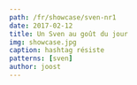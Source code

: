 ```yaml
---
path: /fr/showcase/sven-nr1
date: 2017-02-12
title: Un Sven au goût du jour
img: showcase.jpg
caption: hashtag résiste
patterns: [sven]
author: joost
---
```

